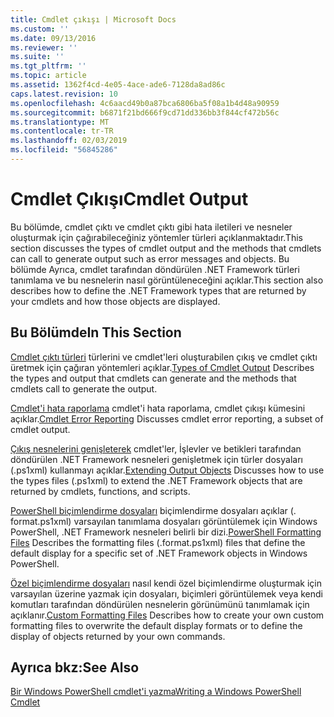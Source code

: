 ```yaml
---
title: Cmdlet çıkışı | Microsoft Docs
ms.custom: ''
ms.date: 09/13/2016
ms.reviewer: ''
ms.suite: ''
ms.tgt_pltfrm: ''
ms.topic: article
ms.assetid: 1362f4cd-4e05-4ace-ade6-7128da8ad86c
caps.latest.revision: 10
ms.openlocfilehash: 4c6aacd49b0a87bca6806ba5f08a1b4d48a90959
ms.sourcegitcommit: b6871f21bd666f9cd71dd336bb3f844cf472b56c
ms.translationtype: MT
ms.contentlocale: tr-TR
ms.lasthandoff: 02/03/2019
ms.locfileid: "56845286"
---
```

# <a name="cmdlet-output"></a><span data-ttu-id="63c52-102">Cmdlet Çıkışı</span><span class="sxs-lookup"><span data-stu-id="63c52-102">Cmdlet Output</span></span>

<span data-ttu-id="63c52-103">Bu bölümde, cmdlet çıktı ve cmdlet çıktı gibi hata iletileri ve nesneler oluşturmak için çağırabileceğiniz yöntemler türleri açıklanmaktadır.</span><span class="sxs-lookup"><span data-stu-id="63c52-103">This section discusses the types of cmdlet output and the methods that cmdlets can call to generate output such as error messages and objects.</span></span> <span data-ttu-id="63c52-104">Bu bölümde Ayrıca, cmdlet tarafından döndürülen .NET Framework türleri tanımlama ve bu nesnelerin nasıl görüntüleneceğini açıklar.</span><span class="sxs-lookup"><span data-stu-id="63c52-104">This section also describes how to define the .NET Framework types that are returned by your cmdlets and how those objects are displayed.</span></span>

## <a name="in-this-section"></a><span data-ttu-id="63c52-105">Bu Bölümde</span><span class="sxs-lookup"><span data-stu-id="63c52-105">In This Section</span></span>

<span data-ttu-id="63c52-106">[Cmdlet çıktı türleri](./types-of-cmdlet-output.md) türlerini ve cmdlet'leri oluşturabilen çıkış ve cmdlet çıktı üretmek için çağıran yöntemleri açıklar.</span><span class="sxs-lookup"><span data-stu-id="63c52-106">[Types of Cmdlet Output](./types-of-cmdlet-output.md) Describes the types and output that cmdlets can generate and the methods that cmdlets call to generate the output.</span></span>

<span data-ttu-id="63c52-107">[Cmdlet'i hata raporlama](./cmdlet-error-reporting.md) cmdlet'i hata raporlama, cmdlet çıkışı kümesini açıklar.</span><span class="sxs-lookup"><span data-stu-id="63c52-107">[Cmdlet Error Reporting](./cmdlet-error-reporting.md) Discusses cmdlet error reporting, a subset of cmdlet output.</span></span>

<span data-ttu-id="63c52-108">[Çıkış nesnelerini genişleterek](./extending-output-objects.md) cmdlet'ler, İşlevler ve betikleri tarafından döndürülen .NET Framework nesneleri genişletmek için türler dosyaları (.ps1xml) kullanmayı açıklar.</span><span class="sxs-lookup"><span data-stu-id="63c52-108">[Extending Output Objects](./extending-output-objects.md) Discusses how to use the types files (.ps1xml) to extend the .NET Framework objects that are returned by cmdlets, functions, and scripts.</span></span>

<span data-ttu-id="63c52-109">[PowerShell biçimlendirme dosyaları](../format/powershell-formatting-files.md) biçimlendirme dosyaları açıklar (. format.ps1xml) varsayılan tanımlama dosyaları görüntülemek için Windows PowerShell, .NET Framework nesneleri belirli bir dizi.</span><span class="sxs-lookup"><span data-stu-id="63c52-109">[PowerShell Formatting Files](../format/powershell-formatting-files.md) Describes the formatting files (.format.ps1xml) files that define the default display for a specific set of .NET Framework objects in Windows PowerShell.</span></span>

<span data-ttu-id="63c52-110">[Özel biçimlendirme dosyaları](./custom-formatting-files.md) nasıl kendi özel biçimlendirme oluşturmak için varsayılan üzerine yazmak için dosyaları, biçimleri görüntülemek veya kendi komutları tarafından döndürülen nesnelerin görünümünü tanımlamak için açıklanır.</span><span class="sxs-lookup"><span data-stu-id="63c52-110">[Custom Formatting Files](./custom-formatting-files.md) Describes how to create your own custom formatting files to overwrite the default display formats or to define the display of objects returned by your own commands.</span></span>

## <a name="see-also"></a><span data-ttu-id="63c52-111">Ayrıca bkz:</span><span class="sxs-lookup"><span data-stu-id="63c52-111">See Also</span></span>

[<span data-ttu-id="63c52-112">Bir Windows PowerShell cmdlet'i yazma</span><span class="sxs-lookup"><span data-stu-id="63c52-112">Writing a Windows PowerShell Cmdlet</span></span>](./writing-a-windows-powershell-cmdlet.md)
